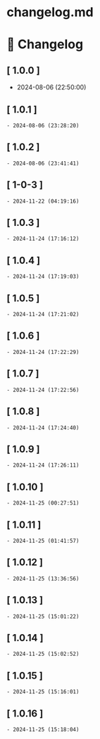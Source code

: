 # changelog.md

# 📝 Changelog

## \[ 1.0.0 \]
  - 2024-08-06 (22:50:00)

## \[ 1.0.1 \]
	- 2024-08-06 (23:28:20)

## \[ 1.0.2 \]
	- 2024-08-06 (23:41:41)
## \[ 1-0-3 \]
	- 2024-11-22 (04:19:16)

## \[ 1.0.3 \]
	- 2024-11-24 (17:16:12)

## \[ 1.0.4 \]
	- 2024-11-24 (17:19:03)

## \[ 1.0.5 \]
	- 2024-11-24 (17:21:02)

## \[ 1.0.6 \]
	- 2024-11-24 (17:22:29)

## \[ 1.0.7 \]
	- 2024-11-24 (17:22:56)

## \[ 1.0.8 \]
	- 2024-11-24 (17:24:40)

## \[ 1.0.9 \]
	- 2024-11-24 (17:26:11)

## \[ 1.0.10 \]
	- 2024-11-25 (00:27:51)

## \[ 1.0.11 \]
	- 2024-11-25 (01:41:57)

## \[ 1.0.12 \]
	- 2024-11-25 (13:36:56)

## \[ 1.0.13 \]
	- 2024-11-25 (15:01:22)

## \[ 1.0.14 \]
	- 2024-11-25 (15:02:52)

## \[ 1.0.15 \]
	- 2024-11-25 (15:16:01)

## \[ 1.0.16 \]
	- 2024-11-25 (15:18:04)